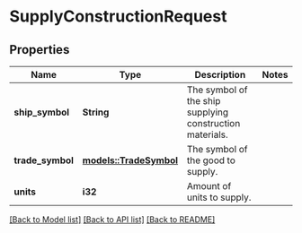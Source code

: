 # SupplyConstructionRequest

## Properties

Name | Type | Description | Notes
------------ | ------------- | ------------- | -------------
**ship_symbol** | **String** | The symbol of the ship supplying construction materials. | 
**trade_symbol** | [**models::TradeSymbol**](TradeSymbol.md) | The symbol of the good to supply. | 
**units** | **i32** | Amount of units to supply. | 

[[Back to Model list]](../README.md#documentation-for-models) [[Back to API list]](../README.md#documentation-for-api-endpoints) [[Back to README]](../README.md)


